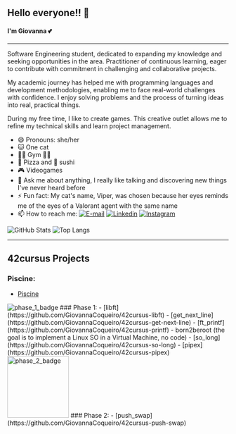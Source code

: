 ## Hello everyone!! 👋

#### I'm Giovanna 💕

---

Software Engineering student, dedicated to expanding my knowledge and seeking opportunities in the area. Practitioner of continuous learning, eager to contribute with commitment in challenging and collaborative projects.

My academic journey has helped me with programming languages and development methodologies, enabling me to face real-world challenges with confidence. I enjoy solving problems and the process of turning ideas into real, practical things.

During my free time, I like to create games. This creative outlet allows me to refine my technical skills and learn project management.

- 😄 Pronouns: she/her
- 🐱 One cat
- 🏃‍♀️ Gym 🏋️‍♀️
- 🍕 Pizza and 🍣 sushi
- 🎮 Videogames
- 💬 Ask me about anything, I really like talking and discovering new things I've never heard before
- ⚡ Fun fact: My cat's name, Viper, was chosen because her eyes reminds me of the eyes of a Valorant agent with the same name
- 📫 How to reach me:
[![E-mail](https://img.shields.io/badge/-Email-000?style=for-the-badge&logo=microsoft-outlook&logoColor=E94D5F)](mailto:giovannacoqueirolopes@gmail.com) [![Linkedin](https://img.shields.io/badge/LinkedIn-0077B5?style=for-the-badge&logo=linkedin&logoColor=white)](https://www.linkedin.com/in/giovannacoqueiro/) [![Instagram](https://img.shields.io/badge/Instagram-E4405F?style=for-the-badge&logo=instagram&logoColor=white)](https://www.instagram.com/giocoqueiro/)


![GitHub Stats](https://github-readme-stats.vercel.app/api?username=giovannacoqueiro&theme=neon)
![Top Langs](https://github-readme-stats-git-masterrstaa-rickstaa.vercel.app/api/top-langs/?username=giovannacoqueiro&theme=neon&layout=compact)

---

## 42cursus Projects
### Piscine:
- [Piscine](https://github.com/GiovannaCoqueiro/42-Piscine)

<img src="/static/assets/achievements/phase_onee.png" alt=phase_1_badge>
### Phase 1:
- [libft](https://github.com/GiovannaCoqueiro/42cursus-libft)
- [get_next_line](https://github.com/GiovannaCoqueiro/42cursus-get-next-line)
- [ft_printf](https://github.com/GiovannaCoqueiro/42cursus-printf)
- born2beroot (the goal is to implement a Linux SO in a Virtual Machine, no code)
- [so_long](https://github.com/GiovannaCoqueiro/42cursus-so-long)
- [pipex](https://github.com/GiovannaCoqueiro/42cursus-pipex)

<img width="140" src="/static/assets/achievements/phase_twon.png" alt=phase_2_badge>
### Phase 2:
- [push_swap](https://github.com/GiovannaCoqueiro/42cursus-push-swap)
